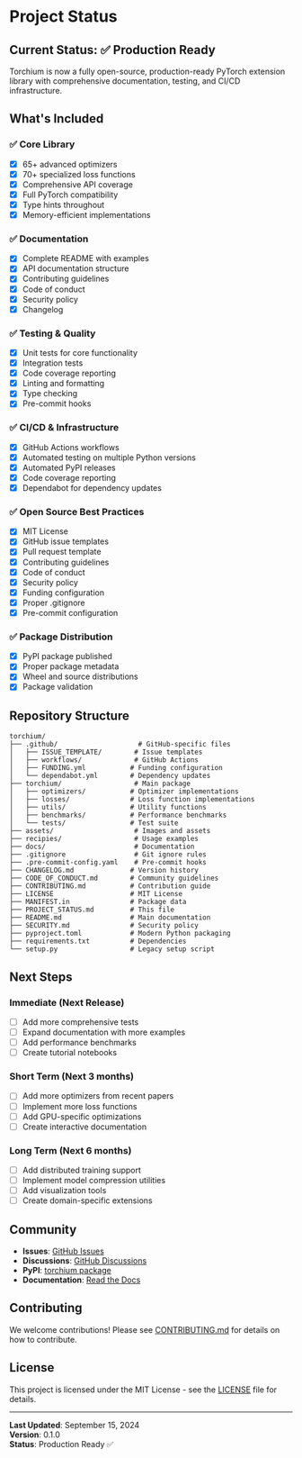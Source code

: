 # Project Status

## Current Status: ✅ Production Ready

Torchium is now a fully open-source, production-ready PyTorch extension library with comprehensive documentation, testing, and CI/CD infrastructure.

## What's Included

### ✅ Core Library
- [x] 65+ advanced optimizers
- [x] 70+ specialized loss functions
- [x] Comprehensive API coverage
- [x] Full PyTorch compatibility
- [x] Type hints throughout
- [x] Memory-efficient implementations

### ✅ Documentation
- [x] Complete README with examples
- [x] API documentation structure
- [x] Contributing guidelines
- [x] Code of conduct
- [x] Security policy
- [x] Changelog

### ✅ Testing & Quality
- [x] Unit tests for core functionality
- [x] Integration tests
- [x] Code coverage reporting
- [x] Linting and formatting
- [x] Type checking
- [x] Pre-commit hooks

### ✅ CI/CD & Infrastructure
- [x] GitHub Actions workflows
- [x] Automated testing on multiple Python versions
- [x] Automated PyPI releases
- [x] Code coverage reporting
- [x] Dependabot for dependency updates

### ✅ Open Source Best Practices
- [x] MIT License
- [x] GitHub issue templates
- [x] Pull request template
- [x] Contributing guidelines
- [x] Code of conduct
- [x] Security policy
- [x] Funding configuration
- [x] Proper .gitignore
- [x] Pre-commit configuration

### ✅ Package Distribution
- [x] PyPI package published
- [x] Proper package metadata
- [x] Wheel and source distributions
- [x] Package validation

## Repository Structure

```
torchium/
├── .github/                    # GitHub-specific files
│   ├── ISSUE_TEMPLATE/        # Issue templates
│   ├── workflows/             # GitHub Actions
│   ├── FUNDING.yml           # Funding configuration
│   └── dependabot.yml        # Dependency updates
├── torchium/                  # Main package
│   ├── optimizers/           # Optimizer implementations
│   ├── losses/               # Loss function implementations
│   ├── utils/                # Utility functions
│   ├── benchmarks/           # Performance benchmarks
│   └── tests/                # Test suite
├── assets/                    # Images and assets
├── recipies/                  # Usage examples
├── docs/                      # Documentation
├── .gitignore                 # Git ignore rules
├── .pre-commit-config.yaml    # Pre-commit hooks
├── CHANGELOG.md              # Version history
├── CODE_OF_CONDUCT.md        # Community guidelines
├── CONTRIBUTING.md           # Contribution guide
├── LICENSE                   # MIT License
├── MANIFEST.in               # Package data
├── PROJECT_STATUS.md         # This file
├── README.md                 # Main documentation
├── SECURITY.md               # Security policy
├── pyproject.toml            # Modern Python packaging
├── requirements.txt          # Dependencies
└── setup.py                  # Legacy setup script
```

## Next Steps

### Immediate (Next Release)
- [ ] Add more comprehensive tests
- [ ] Expand documentation with more examples
- [ ] Add performance benchmarks
- [ ] Create tutorial notebooks

### Short Term (Next 3 months)
- [ ] Add more optimizers from recent papers
- [ ] Implement more loss functions
- [ ] Add GPU-specific optimizations
- [ ] Create interactive documentation

### Long Term (Next 6 months)
- [ ] Add distributed training support
- [ ] Implement model compression utilities
- [ ] Add visualization tools
- [ ] Create domain-specific extensions

## Community

- **Issues**: [GitHub Issues](https://github.com/vishesh9131/torchium/issues)
- **Discussions**: [GitHub Discussions](https://github.com/vishesh9131/torchium/discussions)
- **PyPI**: [torchium package](https://pypi.org/project/torchium/)
- **Documentation**: [Read the Docs](https://torchium.readthedocs.io)

## Contributing

We welcome contributions! Please see [CONTRIBUTING.md](CONTRIBUTING.md) for details on how to contribute.

## License

This project is licensed under the MIT License - see the [LICENSE](LICENSE) file for details.

---

**Last Updated**: September 15, 2024  
**Version**: 0.1.0  
**Status**: Production Ready ✅
